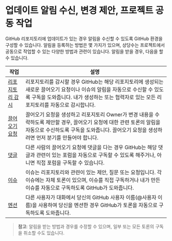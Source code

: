 ﻿# 업데이트 알림 수신, 변경 제안, 프로젝트 공동 작업

GitHub 리포지토리에 업데이트가 있는 경우 알림을 수신할 수 있도록 GitHub 환경을 구성할 수 있습니다.  알림을 등록하는 방법은 몇 가지가 있으며, 상당수는 프로젝트에서 공동으로 작업할 수 있는 다양한 방법과 관련이 있습니다. 알림을 받을 경우, 다음을 할 수 있습니다.

| 작업 | 설명 |
| --- | --- |
| [리포지토리 감시](watching/) | 리포지토리를 감시할 경우 GitHub는 해당 리포지토리에 생성되는 새로운 끌어오기 요청이나 이슈의 알림을 자동으로 수신할 수 있도록 구독을 도와줍니다. 내가 생성하는 또는 협력자로 있는 모든 리포지토리를 자동으로 감시합니다. |
| [끌어오기 요청](pullrequest/) | 끌어오기 요청을 생성하고 리포지토리 Owner가 변경 내용을 수락하도록 제안할 경우, 끌어오기 요청에 대한 관련 토론의 알림을 자동으로 수신하도록 구독을 도와줍니다. 끌어오기 요청을 생성하려면 먼저 분기를 만들어야 합니다. |
| [댓글](comment/) | 다른 사람의 끌어오기 요청에 댓글을 다는 경우 GitHub는 해당 댓글과 관련이 있는 포럼을 자동으로 구독할 수 있도록 해주거나, 아니면 직접 포럼을 구독할 수 있습니다. |
| [이슈](issue/) | 이슈는 리포지토리와 관련이 있는 제안, 질문 또는 요청입니다. 각 이슈에는 자체 토론이 있으며, 이슈를 직접 구독하거나 내가 만든 이슈를 자동으로 구독하도록 GitHub가 도와줍니다. |
| [멘션](mention/) | 다른 사용자가 대화에서 당신의 GitHub 사용자 이름(@사용자 이름)을 사용하여 당신을 멘션한 경우 GitHub가 토론을 자동으로 구독하도록 도와줍니다. |

> **참고**: 알림을 받는 방법과 경우를 수정할 수 있으며, 일부 또는 모든 토론의 구독을 취소할 수도 있습니다.